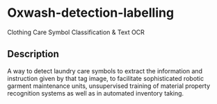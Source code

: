 # Oxwash-detection-labelling
Clothing Care Symbol Classification &amp; Text OCR

## Description
A way to detect laundry care symbols to extract the information and instruction given by that tag image, to facilitate sophisticated robotic garment maintenance units, unsupervised training of material property recognition systems as well as in automated inventory taking.
